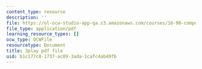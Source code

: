 ```yaml
---
content_type: resource
description: ''
file: https://ol-ocw-studio-app-qa.s3.amazonaws.com/courses/16-90-computational-methods-in-aerospace-engineering-spring-2014/b1c177c81737ac093ada1cafc4ab49fb_E9Wx6QaGyR0.pdf
file_type: application/pdf
learning_resource_types: []
ocw_type: OCWFile
resourcetype: Document
title: 3play pdf file
uid: b1c177c8-1737-ac09-3ada-1cafc4ab49fb
---
```

